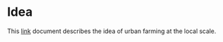 # Idea
This [link](https://github.com/Shujjat/concepts/edit/main/shehri_khaiti/idea.md) document describes the idea of urban farming at the local scale.
